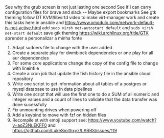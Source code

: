See why the grub screen is not just lasting one second
See if i can carry configuration files for brave and slack -- Maybe export bookmarks
See gtk theming
follow DT KVM/libvirtd video to make virt-manager work and create this tasks here in ansible and https://www.xmodulo.com/network-default-is-not-active.html
add `sudo virsh net-autostart default` and `sudo virsh net-start default`
save gtk theming https://wiki.archlinux.org/title/GTK
aprender a personalizar a minha fonte
1. Adapt sudoers file to change with the user added
2. Create a separate play for dwmblock dependencies or one play for all aur dependencies
3. For some core applications change the copy of the config file to change with lineinfile
4. Create a cron job that update the fish history file in the ansible cloud repository
5. Write one script to get information about all tables of a postgres or mysql database to use in data pipelines
6. Write one script that will use the first one to do a SUM of all numeric and integer values and a count of lines to validate that the data transfer was done sucessfully
7. Fix unmounting drives when powering off
8. Add a keybind to move with fzf on hidden files
9. Recompile st with emoji support see: https://www.youtube.com/watch?v=aoZ3NuEKFF0 and https://github.com/LukeSmithxyz/LARBS/issues/119
